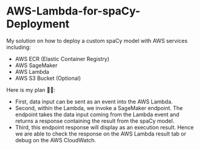 # AWS-Lambda-for-spaCy-Deployment

My solution on how to deploy a custom spaCy model with AWS services including:

- AWS ECR (Elastic Container Registry)
- AWS SageMaker
- AWS Lambda
- AWS S3 Bucket (Optional)

Here is my plan 🧗🏻:

- First, data input can be sent as an event into the AWS Lambda.
- Second, within the Lambda, we invoke a SageMaker endpoint. The endpoint takes the data input coming from the Lambda event and returns a response containing the result from the spaCy model.
- Third, this endpoint response will display as an execution result. Hence we are able to check the response on the AWS Lambda result tab or debug on the AWS CloudWatch.

